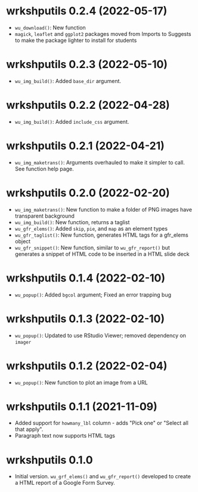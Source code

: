 # wrkshputils 0.2.4 (2022-05-17)

* `wu_download()`: New function
* `magick`, `leaflet` and `ggplot2` packages moved from Imports to Suggests to make the package lighter to install for students

# wrkshputils 0.2.3 (2022-05-10)

* `wu_img_build()`: Added `base_dir` argument.

# wrkshputils 0.2.2 (2022-04-28)

* `wu_img_build()`: Added `include_css` argument.

# wrkshputils 0.2.1 (2022-04-21)

* `wu_img_maketrans()`: Arguments overhauled to make it simpler to call. See function help page.

# wrkshputils 0.2.0 (2022-02-20)

* `wu_img_maketrans()`: New function to make a folder of PNG images have transparent background
* `wu_img_build()`: New function, returns a taglist
* `wu_gfr_elems()`: Added `skip`, `pie`, and `map` as an element types
* `wu_gfr_taglist()`: New function, generates HTML tags for a gfr_elems object
* `wu_gfr_snippet()`: New function, similar to `wu_gfr_report()` but generates a snippet of HTML code to be inserted in a HTML slide deck

# wrkshputils 0.1.4 (2022-02-10)

* `wu_popup()`: Added `bgcol` argument; Fixed an error trapping bug

# wrkshputils 0.1.3 (2022-02-10)

* `wu_popup()`: Updated to use RStudio Viewer; removed dependency on `imager`

# wrkshputils 0.1.2 (2022-02-04)

* `wu_popup()`: New function to plot an image from a URL

# wrkshputils 0.1.1 (2021-11-09)

* Added support for `howmany_lbl` column - adds "Pick one" or "Select all that apply". 
* Paragraph text now supports HTML tags


# wrkshputils 0.1.0

* Initial version. `wu_grf_elems()` and `wu_gfr_report()` developed to create a HTML report of a Google Form Survey.
